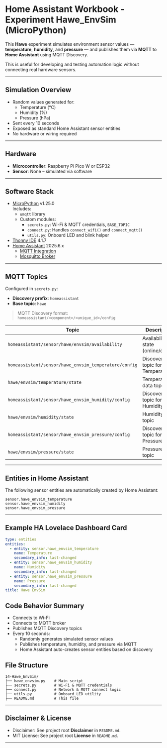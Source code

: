 # Home Assistant Workbook - Experiment Hawe_EnvSim  (MicroPython)

This **Hawe** experiment simulates environment sensor values — **temperature**, **humidity**, and **pressure** — and publishes them via **MQTT** to **Home Assistant** using MQTT Discovery.

This is useful for developing and testing automation logic without connecting real hardware sensors.

---

## Simulation Overview

- Random values generated for:
  - Temperature (°C)
  - Humidity (%)
  - Pressure (hPa)
- Sent every 10 seconds
- Exposed as standard Home Assistant sensor entities
- No hardware or wiring required

---

## Hardware

- **Microcontroller**: Raspberry Pi Pico W or ESP32
- **Sensor**: None – simulated via software

---

## Software Stack

- [MicroPython](https://micropython.org) v1.25.0  
  Includes:
  - `umqtt` library
  - Custom modules:
    - `secrets.py`: Wi-Fi & MQTT credentials, `BASE_TOPIC`
    - `connect.py`: Handles `connect_wifi()` and `connect_mqtt()`
    - `utils.py`: Onboard LED and blink helper
- [Thonny IDE](https://thonny.org) 4.1.7
- [Home Assistant](https://www.home-assistant.io) 2025.6.x
  - [MQTT Integration](https://www.home-assistant.io/integrations/mqtt)
  - [Mosquitto Broker](https://mosquitto.org/)

---

## MQTT Topics

Configured in `secrets.py`:

- **Discovery prefix**: `homeassistant`
- **Base topic**: `hawe`

> MQTT Discovery format:  
> `homeassistant/<component>/<unique_id>/config`

| Topic                                                  | Description                                      |
|--------------------------------------------------------|--------------------------------------------------|
| `homeassistant/sensor/hawe/envsim/availability`        | Availability state (online/offline)              |
| `homeassistant/sensor/hawe_envsim_temperature/config`  | Discovery topic for Temperature                  |
| `hawe/envsim/temperature/state`                        | Temperature data topic                           |
| `homeassistant/sensor/hawe_envsim_humidity/config`     | Discovery topic for Humidity                     |
| `hawe/envsim/humidity/state`                           | Humidity data topic                              |
| `homeassistant/sensor/hawe_envsim_pressure/config`     | Discovery topic for Pressure                     |
| `hawe/envsim/pressure/state`                           | Pressure data topic                              |

---

## Entities in Home Assistant

The following sensor entities are automatically created by Home Assistant:

```
sensor.hawe_envsim_temperature
sensor.hawe_envsim_humidity
sensor.hawe_envsim_pressure
```
---

## Example HA Lovelace Dashboard Card

```yaml
type: entities
entities:
  - entity: sensor.hawe_envsim_temperature
    name: Temperature
    secondary_info: last-changed
  - entity: sensor.hawe_envsim_humidity
    name: Humidity
    secondary_info: last-changed
  - entity: sensor.hawe_envsim_pressure
    name: Pressure
    secondary_info: last-changed
title: Hawe EnvSim
```

## Code Behavior Summary
- Connects to Wi-Fi
- Connects to MQTT broker
- Publishes MQTT Discovery topics
- Every 10 seconds:
	- Randomly generates simulated sensor values
	- Publishes temperature, humidity, and pressure via MQTT
    - Home Assistant auto-creates sensor entities based on discovery

## File Structure
```
14-Hawe_EnvSim/
├── hawe_envsim.py    # Main script
├── secrets.py        # Wi-Fi & MQTT credentials
├── connect.py        # Network & MQTT connect logic
├── utils.py          # Onboard LED utility
├── README.md         # This file
```

---

## Disclaimer & License

- Disclaimer: See project root **Disclaimer** in `README.md`.
- MIT License: See project root **License** in `README.md`.

---
